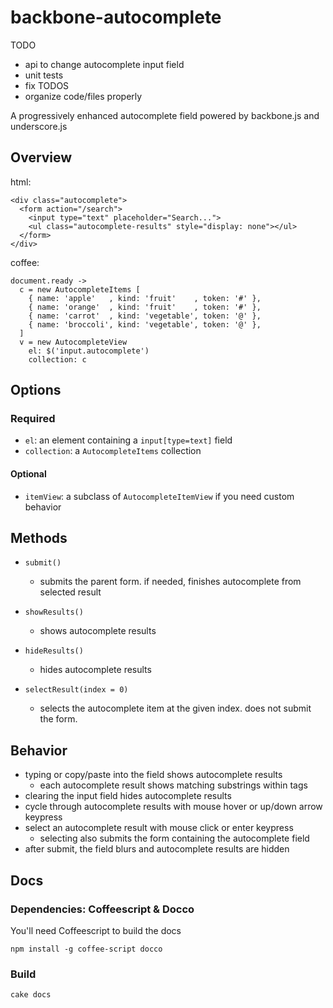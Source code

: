 backbone-autocomplete
=====================

TODO

* api to change autocomplete input field
* unit tests
* fix TODOS
* organize code/files properly

A progressively enhanced autocomplete field powered by backbone.js and underscore.js

## Overview

html:

    <div class="autocomplete">
      <form action="/search">
        <input type="text" placeholder="Search...">
        <ul class="autocomplete-results" style="display: none"></ul>
      </form>
    </div>

coffee:

    document.ready ->
      c = new AutocompleteItems [
        { name: 'apple'   , kind: 'fruit'    , token: '#' },
        { name: 'orange'  , kind: 'fruit'    , token: '#' },
        { name: 'carrot'  , kind: 'vegetable', token: '@' },
        { name: 'broccoli', kind: 'vegetable', token: '@' },
      ]
      v = new AutocompleteView
        el: $('input.autocomplete')
        collection: c

## Options

### Required

* `el`: an element containing a `input[type=text]` field
* `collection`: a `AutocompleteItems` collection

#### Optional

* `itemView`: a subclass of `AutocompleteItemView` if you need custom behavior

## Methods

* `submit()`

  * submits the parent form. if needed, finishes autocomplete from selected
    result

* `showResults()`

  * shows autocomplete results

* `hideResults()`

  * hides autocomplete results

* `selectResult(index = 0)`

  * selects the autocomplete item at the given index. does not submit the form.

## Behavior

* typing or copy/paste into the field shows autocomplete results
  * each autocomplete result shows matching substrings within <em></em> tags
* clearing the input field hides autocomplete results
* cycle through autocomplete results with mouse hover or up/down arrow keypress
* select an autocomplete result with mouse click or enter keypress
  * selecting also submits the form containing the autocomplete field
* after submit, the field blurs and autocomplete results are hidden

## Docs

### Dependencies: Coffeescript & Docco
You'll need Coffeescript to build the docs

    npm install -g coffee-script docco

### Build

    cake docs
